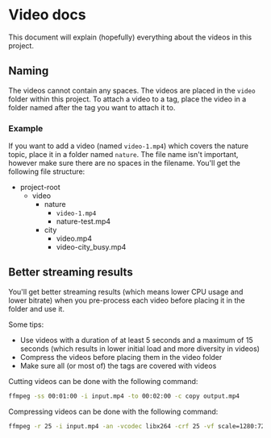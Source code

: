 # Video docs
This document will explain (hopefully) everything about the videos in this project.

## Naming
The videos cannot contain any spaces. The videos are placed in the `video` folder within this project. To attach a
video to a tag, place the video in a folder named after the tag you want to attach it to.

### Example
If you want to add a video (named `video-1.mp4`) which covers the nature topic, place it in a folder named `nature`.
The file name isn't important, however make sure there are no spaces in the filename.
You'll get the following file structure:
- project-root
    - video
        - nature
            - `video-1.mp4`
            - nature-test.mp4
        - city
            - video.mp4
            - video-city_busy.mp4

## Better streaming results
You'll get better streaming results (which means lower CPU usage and lower bitrate) when you pre-process each video before placing it in the folder and use it.



Some tips:
- Use videos with a duration of at least 5 seconds and a maximum of 15 seconds (which results in lower initial load and more diversity in videos)
- Compress the videos before placing them in the video folder
- Make sure all (or most of) the tags are covered with videos

Cutting videos can be done with the following command:
```bash
ffmpeg -ss 00:01:00 -i input.mp4 -to 00:02:00 -c copy output.mp4
```

Compressing videos can be done with the following command:
```bash
ffmpeg -r 25 -i input.mp4 -an -vcodec libx264 -crf 25 -vf scale=1280:720 -preset ultrafast -f flv -minrate 150k -maxrate 500k output.flv
```
